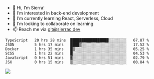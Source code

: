 - 👋 Hi, I’m Sierra!
- 👀 I’m interested in back-end development
- 🌱 I’m currently learning React, Serverless, Cloud
- 💞️ I’m looking to collaborate on learning
- 📫 Reach me via git@sierrac.dev

<!--START_SECTION:waka-->

```text
TypeScript   20 hrs 28 mins  █████████████████░░░░░░░░   67.87 %
JSON         5 hrs 17 mins   ████▒░░░░░░░░░░░░░░░░░░░░   17.52 %
Docker       1 hrs 35 mins   █▒░░░░░░░░░░░░░░░░░░░░░░░   05.25 %
SCSS         1 hrs 22 mins   █░░░░░░░░░░░░░░░░░░░░░░░░   04.53 %
JavaScript   0 hrs 51 mins   ▓░░░░░░░░░░░░░░░░░░░░░░░░   02.79 %
JSX          0 hrs 15 mins   ▒░░░░░░░░░░░░░░░░░░░░░░░░   00.84 %
```

<!--END_SECTION:waka-->


![](https://hit.yhype.me/github/profile?user_id=7351311)

